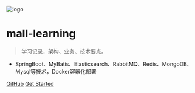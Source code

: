 ![logo](https://docsify.js.org/_media/icon.svg)

# mall-learning

> 学习记录，架构、业务、技术要点。

* SpringBoot、MyBatis、Elasticsearch、RabbitMQ、Redis、MongoDB、Mysql等技术，Docker容器化部署

[GitHub](http://www.baidu.com)
[Get Started](README.md)